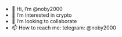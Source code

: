 - 👋 Hi, I’m @noby2000
- 👀 I’m interested in crypto
- 💞️ I’m looking to collaborate 
- 📫 How to reach me: telegram: @noby2000
